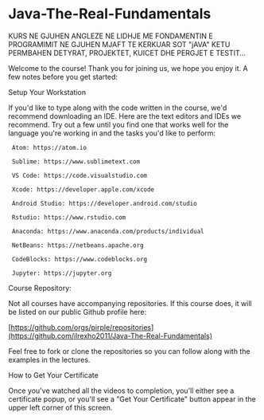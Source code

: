 # Java-The-Real-Fundamentals
KURS NE GJUHEN ANGLEZE NE LIDHJE ME FONDAMENTIN E PROGRAMIMIT NE GJUHEN MJAFT TE KERKUAR SOT "jAVA"
KETU PERMBAHEN DETYRAT, PROJEKTET, KUICET DHE PERGJET E TESTIT...

Welcome to the course! Thank you for joining us, we hope you enjoy it. A few notes before you get started:

Setup Your Workstation

If you'd like to type along with the code written in the course, we'd recommend downloading an IDE. Here are the text editors and IDEs we recommend. Try out a few until you find one that works well for the language you're working in and the tasks you'd like to perform:

     Atom: https://atom.io

     Sublime: https://www.sublimetext.com

     VS Code: https://code.visualstudio.com

     Xcode: https://developer.apple.com/xcode

     Android Studio: https://developer.android.com/studio

     Rstudio: https://www.rstudio.com

     Anaconda: https://www.anaconda.com/products/individual

     NetBeans: https://netbeans.apache.org

     CodeBlocks: https://www.codeblocks.org

     Jupyter: https://jupyter.org

   

Course Repository:

Not all courses have accompanying repositories. If this course does, it will be listed on our public Github profile here:

[https://github.com/orgs/pirple/repositories](https://github.com/ilrexho2011/Java-The-Real-Fundamentals)


Feel free to fork or clone the repositories so you can follow along with the examples in the lectures.


How to Get Your Certificate

Once you've watched all the videos to completion, you'll either see a certificate popup, or you'll see a "Get Your Certificate" button appear in the upper left corner of this screen. 
